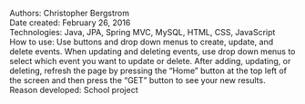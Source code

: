 Authors: Christopher Bergstrom<br>
Date created: February 26, 2016<br>
Technologies: Java, JPA, Spring MVC, MySQL, HTML, CSS, JavaScript<br>
How to use: Use buttons and drop down menus to create, update, and delete events. When updating and deleting events, use drop down menus to select which event you want to update or delete. After adding, updating, or deleting, refresh the page by pressing the “Home” button at the top left of the screen and then press the “GET” button to see your new results.<br>
Reason developed: School project
